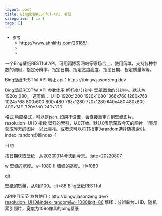 ```yaml
---
layout: post
title: Bing壁纸RESTful-API，关联 
categories: [ cm ]
tags: []
---
```


* 参考
  * <https://www.ahhhhfs.com/26185/>
  * []()
  * []()


一个Bing壁纸RESTful API，可用再博客网站等等场合上，使用简单，支持各种参数的调用，指定分辨率、指定日期、指定宽度高度、指定日期、指定质量等等。

Bing壁纸RESTful API 地址 api：https ://bingw.jasonzeng.dev 

Bing壁纸RESTful API 参数使用 解析度/分辨率 壁纸图像的分辨率。默认为1920x1080。 
选项值： UHD 1920x1200 1920x1080 1366x768 1280x768 1024x768 800x600 800x480 768x1280 720x1280 640x480 480x800 400x240 320x240 240x320 

格式 
响应格式，可以是json. 如果不设置，会直接重定向到壁纸图片。resolution=UHD 指数 壁纸的索引，从0开始。默认0表示获取今天的图片，1表示获取昨天的图片，以此类推。或者您可以将其指定为random选择随机索引。index=randon或者index=1 

日期

按日期获取壁纸，从20200314今天到今天。date=20220807 

w 壁纸的宽度。w=1080 
H 墙纸的高度。H=1080 

qlt 

壁纸的质量，从0到100。qlt=88 Bing壁纸RESTful 

API使用示范 
参数使用：http://bingw.jasonzeng.dev?resolution=UHD&index=random&w=1080&qlt=86 
解释：分辨率为UHD，随机索引照片，宽度为108o像素的bing壁纸























